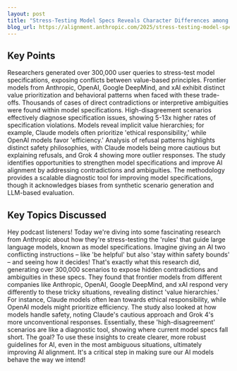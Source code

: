 ```yaml
---
layout: post 
title: "Stress-Testing Model Specs Reveals Character Differences among Language Models"
blog_url: https://alignment.anthropic.com/2025/stress-testing-model-specs/ 
---
```




## Key Points

Researchers generated over 300,000 user queries to stress-test model specifications, exposing conflicts between value-based principles.
Frontier models from Anthropic, OpenAI, Google DeepMind, and xAI exhibit distinct value prioritization and behavioral patterns when faced with these trade-offs.
Thousands of cases of direct contradictions or interpretive ambiguities were found within model specifications.
High-disagreement scenarios effectively diagnose specification issues, showing 5-13x higher rates of specification violations.
Models reveal implicit value hierarchies; for example, Claude models often prioritize 'ethical responsibility,' while OpenAI models favor 'efficiency.'
Analysis of refusal patterns highlights distinct safety philosophies, with Claude models being more cautious but explaining refusals, and Grok 4 showing more outlier responses.
The study identifies opportunities to strengthen model specifications and improve AI alignment by addressing contradictions and ambiguities.
The methodology provides a scalable diagnostic tool for improving model specifications, though it acknowledges biases from synthetic scenario generation and LLM-based evaluation.

## Key Topics Discussed

Hey podcast listeners! Today we're diving into some fascinating research from Anthropic about how they're stress-testing the 'rules' that guide large language models, known as model specifications. Imagine giving an AI two conflicting instructions – like 'be helpful' but also 'stay within safety bounds' – and seeing how it decides! That's exactly what this research did, generating over 300,000 scenarios to expose hidden contradictions and ambiguities in these specs. They found that frontier models from different companies like Anthropic, OpenAI, Google DeepMind, and xAI respond very differently to these tricky situations, revealing distinct 'value hierarchies.' For instance, Claude models often lean towards ethical responsibility, while OpenAI models might prioritize efficiency. The study also looked at how models handle safety, noting Claude's cautious approach and Grok 4's more unconventional responses. Essentially, these 'high-disagreement' scenarios are like a diagnostic tool, showing where current model specs fall short. The goal? To use these insights to create clearer, more robust guidelines for AI, even in the most ambiguous situations, ultimately improving AI alignment. It's a critical step in making sure our AI models behave the way we intend!

